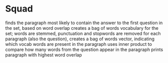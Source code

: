 # Squad
finds the paragraph most likely to contain the answer to the first question in the set, based on word overlap
creates a bag of words vocabulary for the set; words are stemmed, punctuation and stopwords are removed
for each paragraph (also the question), creates a bag of words vector, indicating which vocab words are 
present in the paragraph
uses inner product to compare how many words from the question appear in the paragraph
prints paragraph with highest word overlap